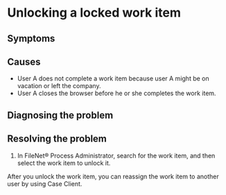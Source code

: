 # Unlocking a locked work item

## Symptoms

## Causes

- User A does not complete a work item because user A might be on
vacation or left the company.
- User A closes the browser before he or she completes the work
item.

## Diagnosing the problem

## Resolving the problem

1. In 
FileNet®
 Process Administrator,
search for the work item, and then select the work item to unlock
it.

After you unlock the work item, you can
reassign the work item to another user by using Case Client.